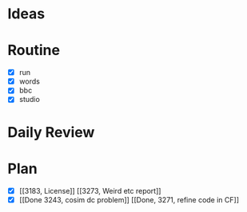 # Ideas
# Routine
- [x] run
- [x] words
- [x] bbc
- [x] studio
# Daily Review

# Plan
- [x] [[3183, License]]
[[3273, Weird etc report]]
- [x] [[Done 3243, cosim dc problem]]
[[Done, 3271, refine code in CF]]
